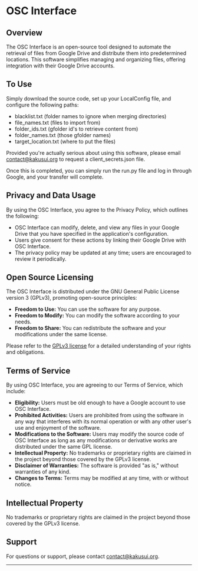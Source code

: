 # OSC Interface

## Overview
The OSC Interface is an open-source tool designed to automate the retrieval of files from Google Drive and distribute them into predetermined locations. This software simplifies managing and organizing files, offering integration with their Google Drive accounts.

## To Use
Simply download the source code, set up your LocalConfig file, and configure the following paths:
- blacklist.txt (folder names to ignore when merging directories)
- file_names.txt (files to import from)
- folder_ids.txt (gfolder id's to retrieve content from)
- folder_names.txt (those gfolder names)
- target_location.txt (where to put the files)

Provided you're actually serious about using this software, please email [contact@kakusui.org](mailto:contact@kakusui.org) to request a client_secrets.json file.

Once this is completed, you can simply run the run.py file and log in through Google, and your transfer will complete.

## Privacy and Data Usage
By using the OSC Interface, you agree to the Privacy Policy, which outlines the following:
- OSC Interface can modify, delete, and view any files in your Google Drive that you have specified in the application's configuration.
- Users give consent for these actions by linking their Google Drive with OSC Interface.
- The privacy policy may be updated at any time; users are encouraged to review it periodically.

## Open Source Licensing
The OSC Interface is distributed under the GNU General Public License version 3 (GPLv3), promoting open-source principles:
- **Freedom to Use:** You can use the software for any purpose.
- **Freedom to Modify:** You can modify the software according to your needs.
- **Freedom to Share:** You can redistribute the software and your modifications under the same license.

Please refer to the [GPLv3 license](https://www.gnu.org/licenses/gpl-3.0.html) for a detailed understanding of your rights and obligations.

## Terms of Service
By using OSC Interface, you are agreeing to our Terms of Service, which include:
- **Eligibility:** Users must be old enough to have a Google account to use OSC Interface.
- **Prohibited Activities:** Users are prohibited from using the software in any way that interferes with its normal operation or with any other user's use and enjoyment of the software.
- **Modifications to the Software:** Users may modify the source code of OSC Interface as long as any modifications or derivative works are distributed under the same GPL license.
- **Intellectual Property:** No trademarks or proprietary rights are claimed in the project beyond those covered by the GPLv3 license.
- **Disclaimer of Warranties:** The software is provided "as is," without warranties of any kind.
- **Changes to Terms:** Terms may be modified at any time, with or without notice.

## Intellectual Property
No trademarks or proprietary rights are claimed in the project beyond those covered by the GPLv3 license.

## Support
For questions or support, please contact [contact@kakusui.org](mailto:contact@kakusui.org).

---
